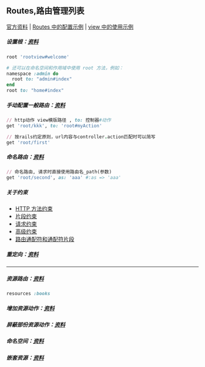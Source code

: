 ## Routes,路由管理列表


[官方资料](https://ruby-china.github.io/rails-guides/routing.html) | 
[Routes 中的配置示例](https://github.com/batuZ/RubyOnRails_Notes2/blob/master/forRoutes/config/routes.rb) | 
[view 中的使用示例](https://github.com/batuZ/RubyOnRails_Notes2/blob/master/forRoutes/app/views/root/welcome.html.erb)

##### 设置根：[资料](https://ruby-china.github.io/rails-guides/routing.html#using-root)
```ruby
root 'rootview#welcome'

# 还可以在命名空间和作用域中使用 root 方法，例如：
namespace :admin do
  root to: "admin#index"
end
root to: "home#index"
```

##### 手动配置一般路由：[资料](https://ruby-china.github.io/rails-guides/routing.html#non-resourceful-routes)
```ruby
// http动作 view模版路径 , to: 控制器#动作
get 'root/kkk', to: 'root#myAction'

// 按rails约定原则，url内容与controller.action匹配时可以简写
get 'root/first'
```

##### 命名路由：[资料](https://ruby-china.github.io/rails-guides/routing.html#naming-routes)
```ruby
// 命名路由, 请求时直接使用路由名_path(参数)
get 'root/second', as: 'aaa' #:as => 'aaa'
```

##### 关于约束
* [HTTP 方法约束](https://ruby-china.github.io/rails-guides/routing.html#http-verb-constraints)
* [片段约束](https://ruby-china.github.io/rails-guides/routing.html#segment-constraints)
* [请求约束](https://ruby-china.github.io/rails-guides/routing.html#request-based-constraints)
* [高级约束](https://ruby-china.github.io/rails-guides/routing.html#advanced-constraints)
* [路由通配符和通配符片段](https://ruby-china.github.io/rails-guides/routing.html#route-globbing-and-wildcard-segments)

##### 重定向：[资料](https://ruby-china.github.io/rails-guides/routing.html#redirection)
  
---

##### 资源路由：[资料](https://ruby-china.github.io/rails-guides/routing.html#resource-routing-the-rails-default)
```ruby
resources :books
```
##### 增加资源动作：[资料]()

##### 屏蔽部份资源动作：[资料]()

##### 命名空间：[资料](https://ruby-china.github.io/rails-guides/routing.html#controller-namespaces-and-routing)


##### 嵌套资源：[资料](https://ruby-china.github.io/rails-guides/routing.html#nested-resources)






